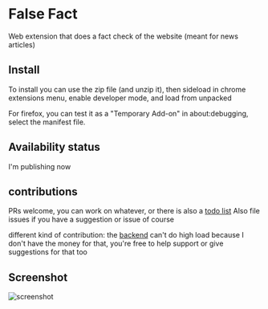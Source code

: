 # False Fact

Web extension that does a fact check of the website (meant for news articles)

## Install

To install you can use the zip file (and unzip it), then sideload in chrome extensions menu, enable developer mode, and load from unpacked

For firefox, you can test it as a "Temporary Add-on" in about:debugging, select the manifest file.

## Availability status

I'm publishing now

## contributions

PRs welcome, you can work on whatever, or there is also a [todo list](TODO.md)
Also file issues if you have a suggestion or issue of course

different kind of contribution: the [backend](https://github.com/tranquil-tr0/false-fact-server) can't do high load because I don't have the money for that, you're free to help support or give suggestions for that too

## Screenshot

![screenshot](https://hc-cdn.hel1.your-objectstorage.com/s/v3/2835160d8d227d3184c69be39685ae526e4535a3_image.png)
